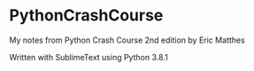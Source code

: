 # PythonCrashCourse
My notes from Python Crash Course 2nd edition by Eric Matthes 

Written with SublimeText using Python 3.8.1



